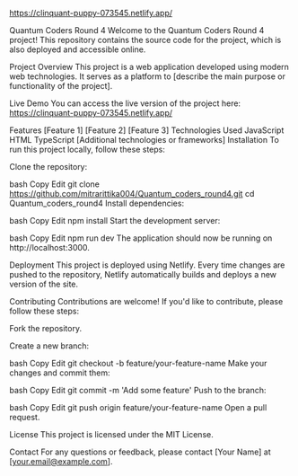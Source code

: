 https://clinquant-puppy-073545.netlify.app/

Quantum Coders Round 4
Welcome to the Quantum Coders Round 4 project! This repository contains the source code for the project, which is also deployed and accessible online.

Project Overview
This project is a web application developed using modern web technologies. It serves as a platform to [describe the main purpose or functionality of the project].

Live Demo
You can access the live version of the project here: https://clinquant-puppy-073545.netlify.app/

Features
[Feature 1]
[Feature 2]
[Feature 3]
Technologies Used
JavaScript
HTML
TypeScript
[Additional technologies or frameworks]
Installation
To run this project locally, follow these steps:

Clone the repository:

bash
Copy
Edit
git clone https://github.com/mitrarittika004/Quantum_coders_round4.git
cd Quantum_coders_round4
Install dependencies:

bash
Copy
Edit
npm install
Start the development server:

bash
Copy
Edit
npm run dev
The application should now be running on http://localhost:3000.

Deployment
This project is deployed using Netlify. Every time changes are pushed to the repository, Netlify automatically builds and deploys a new version of the site.

Contributing
Contributions are welcome! If you'd like to contribute, please follow these steps:

Fork the repository.

Create a new branch:

bash
Copy
Edit
git checkout -b feature/your-feature-name
Make your changes and commit them:

bash
Copy
Edit
git commit -m 'Add some feature'
Push to the branch:

bash
Copy
Edit
git push origin feature/your-feature-name
Open a pull request.

License
This project is licensed under the MIT License.

Contact
For any questions or feedback, please contact [Your Name] at [your.email@example.com].

